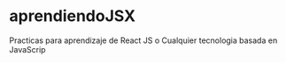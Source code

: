 # aprendiendoJSX
Practicas para aprendizaje de  React JS o Cualquier tecnologia basada en JavaScrip
